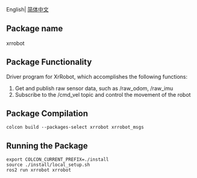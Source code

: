 English| [简体中文](./README_cn.md)

## Package name

xrrobot

## Package Functionality

Driver program for XrRobot, which accomplishes the following functions:
1. Get and publish raw sensor data, such as /raw_odom, /raw_imu
2. Subscribe to the /cmd_vel topic and control the movement of the robot

## Package Compilation

`colcon build --packages-select xrrobot xrrobot_msgs`

## Running the Package

```
export COLCON_CURRENT_PREFIX=./install
source ./install/local_setup.sh
ros2 run xrrobot xrrobot
```